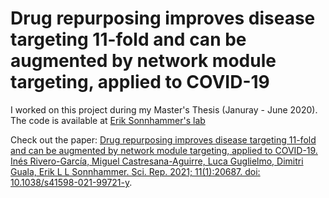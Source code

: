 # Drug repurposing improves disease targeting 11-fold and can be augmented by network module targeting, applied to COVID-19
I worked on this project during my Master's Thesis (Januray - June 2020). The code is available at [Erik Sonnhammer's lab](https://bitbucket.org/sonnhammergroup/)

Check out the paper: [Drug repurposing improves disease targeting 11-fold and can be augmented by network module targeting, applied to COVID-19. Inés Rivero-García, Miguel Castresana-Aguirre, Luca Guglielmo, Dimitri Guala, Erik L L Sonnhammer. Sci. Rep. 2021; 11(1):20687. doi: 10.1038/s41598-021-99721-y](https://www.nature.com/articles/s41598-021-99721-y).

